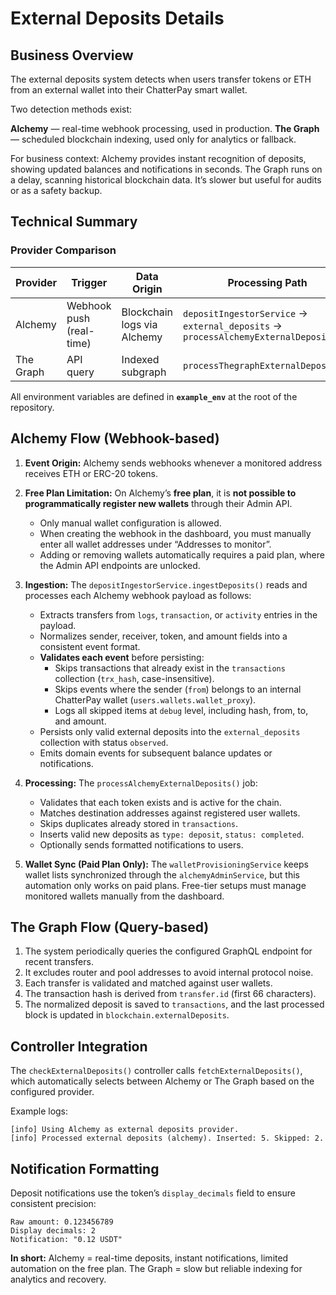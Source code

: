 # External Deposits Details

## Business Overview

The external deposits system detects when users transfer tokens or ETH from an external wallet into their ChatterPay smart wallet.

Two detection methods exist:

**Alchemy** — real-time webhook processing, used in production.
**The Graph** — scheduled blockchain indexing, used only for analytics or fallback.

For business context:
Alchemy provides instant recognition of deposits, showing updated balances and notifications in seconds.
The Graph runs on a delay, scanning historical blockchain data. It’s slower but useful for audits or as a safety backup.

## Technical Summary

### Provider Comparison

| Provider  | Trigger                  | Data Origin                 | Processing Path                                                                     | Use Case           |
| --------- | ------------------------ | --------------------------- | ----------------------------------------------------------------------------------- | ------------------ |
| Alchemy   | Webhook push (real-time) | Blockchain logs via Alchemy | `depositIngestorService` → `external_deposits` → `processAlchemyExternalDeposits()` | Production         |
| The Graph | API query                | Indexed subgraph            | `processThegraphExternalDeposits()`                                                 | Backup / Analytics |

All environment variables are defined in **`example_env`** at the root of the repository.

## Alchemy Flow (Webhook-based)

1. **Event Origin:** Alchemy sends webhooks whenever a monitored address receives ETH or ERC-20 tokens.

2. **Free Plan Limitation:**
   On Alchemy’s **free plan**, it is **not possible to programmatically register new wallets** through their Admin API.

   * Only manual wallet configuration is allowed.
   * When creating the webhook in the dashboard, you must manually enter all wallet addresses under “Addresses to monitor”.
   * Adding or removing wallets automatically requires a paid plan, where the Admin API endpoints are unlocked.

3. **Ingestion:**
   The `depositIngestorService.ingestDeposits()` reads and processes each Alchemy webhook payload as follows:

   * Extracts transfers from `logs`, `transaction`, or `activity` entries in the payload.
   * Normalizes sender, receiver, token, and amount fields into a consistent event format.
   * **Validates each event** before persisting:
     * Skips transactions that already exist in the `transactions` collection (`trx_hash`, case-insensitive).
     * Skips events where the sender (`from`) belongs to an internal ChatterPay wallet (`users.wallets.wallet_proxy`).
     * Logs all skipped items at `debug` level, including hash, from, to, and amount.
   * Persists only valid external deposits into the `external_deposits` collection with status `observed`.
   * Emits domain events for subsequent balance updates or notifications.

4. **Processing:**
   The `processAlchemyExternalDeposits()` job:

   * Validates that each token exists and is active for the chain.
   * Matches destination addresses against registered user wallets.
   * Skips duplicates already stored in `transactions`.
   * Inserts valid new deposits as `type: deposit`, `status: completed`.
   * Optionally sends formatted notifications to users.

5. **Wallet Sync (Paid Plan Only):**
   The `walletProvisioningService` keeps wallet lists synchronized through the `alchemyAdminService`, but this automation only works on paid plans. Free-tier setups must manage monitored wallets manually from the dashboard.

## The Graph Flow (Query-based)

1. The system periodically queries the configured GraphQL endpoint for recent transfers.
2. It excludes router and pool addresses to avoid internal protocol noise.
3. Each transfer is validated and matched against user wallets.
4. The transaction hash is derived from `transfer.id` (first 66 characters).
5. The normalized deposit is saved to `transactions`, and the last processed block is updated in `blockchain.externalDeposits`.

## Controller Integration

The `checkExternalDeposits()` controller calls `fetchExternalDeposits()`, which automatically selects between Alchemy or The Graph based on the configured provider.

Example logs:

```
[info] Using Alchemy as external deposits provider.
[info] Processed external deposits (alchemy). Inserted: 5. Skipped: 2.
```

## Notification Formatting

Deposit notifications use the token’s `display_decimals` field to ensure consistent precision:

```
Raw amount: 0.123456789
Display decimals: 2
Notification: "0.12 USDT"
```

**In short:**
Alchemy = real-time deposits, instant notifications, limited automation on the free plan.
The Graph = slow but reliable indexing for analytics and recovery.
